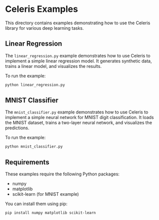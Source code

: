 # Celeris Examples

This directory contains examples demonstrating how to use the Celeris library for various deep learning tasks.

## Linear Regression

The `linear_regression.py` example demonstrates how to use Celeris to implement a simple linear regression model. It generates synthetic data, trains a linear model, and visualizes the results.

To run the example:

```bash
python linear_regression.py
```

## MNIST Classifier

The `mnist_classifier.py` example demonstrates how to use Celeris to implement a simple neural network for MNIST digit classification. It loads the MNIST dataset, trains a two-layer neural network, and visualizes the predictions.

To run the example:

```bash
python mnist_classifier.py
```

## Requirements

These examples require the following Python packages:

- numpy
- matplotlib
- scikit-learn (for MNIST example)

You can install them using pip:

```bash
pip install numpy matplotlib scikit-learn
``` 